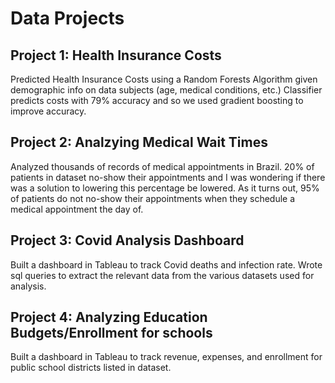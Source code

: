 # Data Projects

## Project 1: Health Insurance Costs

Predicted Health Insurance Costs using a Random Forests Algorithm given demographic info on data subjects (age, medical conditions, etc.) Classifier predicts costs with 79% accuracy and so we used gradient boosting to improve accuracy.


## Project 2: Analzying Medical Wait Times

Analyzed thousands of records of medical appointments in Brazil. 20% of patients in dataset no-show their appointments and I was wondering if there was a solution to lowering this percentage be lowered. As it turns out, 95% of patients do not no-show their appointments when they schedule a medical appointment the day of. 


## Project 3: Covid Analysis Dashboard

Built a dashboard in Tableau to track Covid deaths and infection rate. Wrote sql queries to extract the relevant data from the various datasets used for analysis.


## Project 4: Analyzing Education Budgets/Enrollment for schools

Built a dashboard in Tableau to track revenue, expenses, and enrollment for public school districts listed in dataset. 
